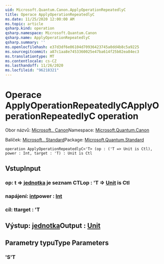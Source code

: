 ```yaml
---
uid: Microsoft.Quantum.Canon.ApplyOperationRepeatedlyC
title: Operace ApplyOperationRepeatedlyC
ms.date: 11/25/2020 12:00:00 AM
ms.topic: article
qsharp.kind: operation
qsharp.namespace: Microsoft.Quantum.Canon
qsharp.name: ApplyOperationRepeatedlyC
qsharp.summary: ''
ms.openlocfilehash: e37d3df6e06104d70936423745a0dd4b8c5a9225
ms.sourcegitcommit: a87c1aa8e7453360025e47ba614f25b02ea84ec3
ms.translationtype: MT
ms.contentlocale: cs-CZ
ms.lasthandoff: 11/26/2020
ms.locfileid: "96218321"
---
```

# <a name="applyoperationrepeatedlyc-operation"></a><span data-ttu-id="9c41a-102">Operace ApplyOperationRepeatedlyC</span><span class="sxs-lookup"><span data-stu-id="9c41a-102">ApplyOperationRepeatedlyC operation</span></span>

<span data-ttu-id="9c41a-103">Obor názvů: [Microsoft.. Canon](xref:Microsoft.Quantum.Canon)</span><span class="sxs-lookup"><span data-stu-id="9c41a-103">Namespace: [Microsoft.Quantum.Canon](xref:Microsoft.Quantum.Canon)</span></span>

<span data-ttu-id="9c41a-104">Balíček: [Microsoft.. Standard](https://nuget.org/packages/Microsoft.Quantum.Standard)</span><span class="sxs-lookup"><span data-stu-id="9c41a-104">Package: [Microsoft.Quantum.Standard](https://nuget.org/packages/Microsoft.Quantum.Standard)</span></span>




```qsharp
operation ApplyOperationRepeatedlyC<'T> (op : ('T => Unit is Ctl), power : Int, target : 'T) : Unit is Ctl
```


## <a name="input"></a><span data-ttu-id="9c41a-105">Vstup</span><span class="sxs-lookup"><span data-stu-id="9c41a-105">Input</span></span>

### <a name="op--t--unit--is-ctl"></a><span data-ttu-id="9c41a-106">op: t => [jednotka](xref:microsoft.quantum.lang-ref.unit)  je seznam CTL</span><span class="sxs-lookup"><span data-stu-id="9c41a-106">op : 'T => [Unit](xref:microsoft.quantum.lang-ref.unit)  is Ctl</span></span>




### <a name="power--int"></a><span data-ttu-id="9c41a-107">napájení: [int](xref:microsoft.quantum.lang-ref.int)</span><span class="sxs-lookup"><span data-stu-id="9c41a-107">power : [Int](xref:microsoft.quantum.lang-ref.int)</span></span>




### <a name="target--t"></a><span data-ttu-id="9c41a-108">cíl: t</span><span class="sxs-lookup"><span data-stu-id="9c41a-108">target : 'T</span></span>





## <a name="output--unit"></a><span data-ttu-id="9c41a-109">Výstup: [jednotka](xref:microsoft.quantum.lang-ref.unit)</span><span class="sxs-lookup"><span data-stu-id="9c41a-109">Output : [Unit](xref:microsoft.quantum.lang-ref.unit)</span></span>



## <a name="type-parameters"></a><span data-ttu-id="9c41a-110">Parametry typu</span><span class="sxs-lookup"><span data-stu-id="9c41a-110">Type Parameters</span></span>

### <a name="t"></a><span data-ttu-id="9c41a-111">'S</span><span class="sxs-lookup"><span data-stu-id="9c41a-111">'T</span></span>

